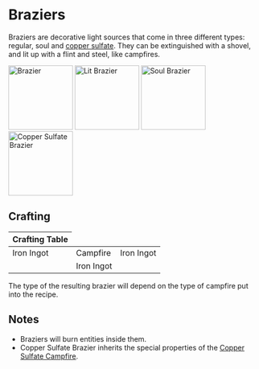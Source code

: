 # Braziers

<!--description:Learn everything about braziers, a new decorative light source.-->
<!--thumbnail:images/render/lit_brazier.png;A picture of a lit brazier.-->

Braziers are decorative light sources that come in three different types: regular, soul and [copper sulfate](copper_sulfate.md). 
They can be extinguished with a shovel, and lit up with a flint and steel, like campfires.

<div class="wiki-gallery">
<img alt="Brazier" src="../images/render/brazier.png" width="128" height="128" />
<img alt="Lit Brazier" src="../images/render/lit_brazier.png" width="128" height="128" />
<img alt="Soul Brazier" src="../images/render/soul_brazier.png" width="128" height="128" />
<img alt="Copper Sulfate Brazier" src="../images/render/copper_sulfate_brazier.png" width="128" height="128" />
</div>

## Crafting

<table class="crafting-grid">
<thead>
    <th>Crafting Table</th>
</thead>
<tbody>
    <tr>
        <td>Iron Ingot</td>
        <td>Campfire</td>
        <td>Iron Ingot</td>
    </tr>
    <tr>
        <td></td>
        <td>Iron Ingot</td>
        <td></td>
    </tr>
</tbody>
</table>

The type of the resulting brazier will depend on the type of campfire put into the recipe.

## Notes

- Braziers will burn entities inside them.
- Copper Sulfate Brazier inherits the special properties of the [Copper Sulfate Campfire](copper_sulfate.md#copper-sulfate-campfire).
